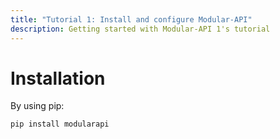 ```yaml
---
title: "Tutorial 1: Install and configure Modular-API" 
description: Getting started with Modular-API 1's tutorial
---
```


# Installation

By using pip: 
```shell
pip install modularapi
```

